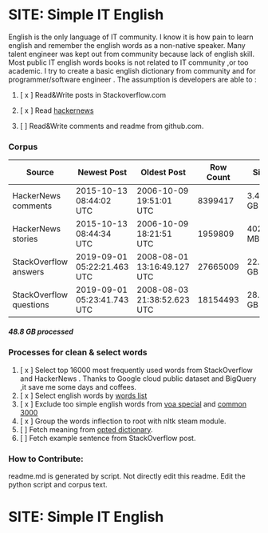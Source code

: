 # SITE: Simple IT English 

English is the only language of IT community.
I know it is how pain to learn english and remember the english words as a non-native speaker. 
Many talent engineer was kept out from community because lack of english skill.
Most public IT english words books is not related to IT community ,or too academic.
I try to create a basic english dictionary from community and for programmer/software engineer .
The assumption is developers are able to : 

1. [ x ] Read&Write posts in Stackoverflow.com

1. [ x ] Read [hackernews](https://news.ycombinator.com/)

1. [  ] Read&Write comments and readme from github.com. 
 
 
### Corpus


Source|Newest Post|Oldest Post|Row Count|Size
------|-----------|-----------|---------|----
HackerNews comments|2015-10-13 08:44:02 UTC|2006-10-09 19:51:01 UTC|8399417|3.41 GB
HackerNews stories|2015-10-13 08:44:34 UTC|2006-10-09 18:21:51 UTC|1959809|402.71 MB
StackOverflow answers|2019-09-01 05:22:21.463 UTC|2008-08-01 13:16:49.127 UTC|27665009|22.27 GB
StackOverflow questions|2019-09-01 05:23:41.743 UTC|2008-08-03 21:38:52.623 UTC|18154493|28.13 GB	

##### 48.8 GB processed

### Processes for clean & select words

1. [ x ] Select top 16000 most frequently used words from StackOverflow and HackerNews .
Thanks to Google cloud public dataset and BigQuery ,it save me some days and coffees. 
1.  [ x ] Select english words by [words list](https://github.com/dwyl/english-words/)
1.  [ x ] Exclude too simple english words from [voa special](https://en.wikipedia.org/wiki/Special_English) 
and [common 3000](https://www.ef.com/wwen/english-resources/english-vocabulary/top-3000-words/) 
1. [ x ]  Group the words inflection to root with nltk steam module.
1. [  ]  Fetch meaning from [opted dictionary](http://www.mso.anu.edu.au/~ralph/OPTED/).
1. [  ]  Fetch example sentence from StackOverflow post. 

### How to Contribute:
readme.md is generated by script. Not directly edit this readme. Edit the python script and corpus text. 
 


# SITE: Simple IT English



